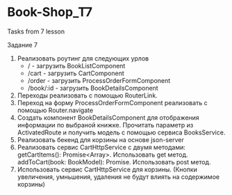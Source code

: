 # Book-Shop_T7
Tasks from 7 lesson

Задание 7
1. Реализовать роутинг для следующих урлов
    - / - загрузить BookListComponent
    - /cart - загрузить CartComponent
    - /order - загрузить ProcessOrderFormComponent
    - /book/:id - загрузить BookDetailsComponent
2. Переходы реализовать с помощью RouterLink.
3. Переход на форму ProcessOrderFormComponent реализовать с помощью Router.navigate
4. Создать компонент BookDetailsComponent для отображения информации по выбраной книжке.
   Прочитать параметр из ActivatedRoute и получить модель с помощью сервиса BooksService.
5. Реализовать бекенд для корзины на основе json-server
6. Реализовать сервис CartHttpService c двумя методами:
    getCartItems(): Promise<Array<CartItemModel>>. Использовать get метод.
    addToCart(book: BookModel): Promise<CartItemModel>. Использовать post метод.
7. Использовать сервис CartHttpService для корзины. (Кнопки увеличения, умньшения, удаления не будут влиять на содержимое корзины)